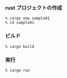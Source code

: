 ### rust プロジェクトの作成
```
% cargo new sample01
% cd sample01
```

### ビルド
```
% cargo build
```

### 実行
```
% cargo run
```
